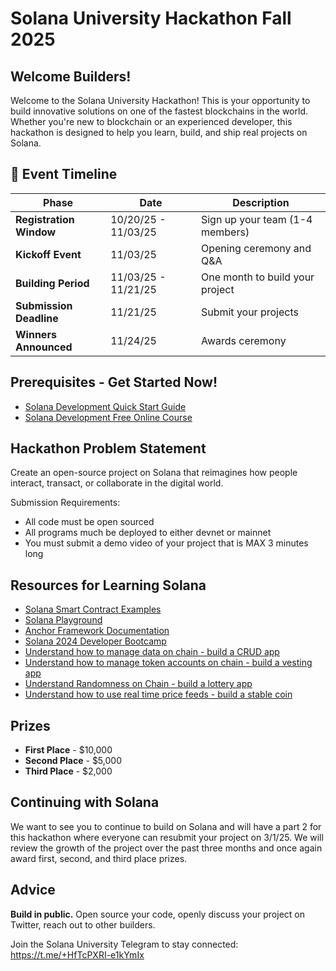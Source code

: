 # Solana University Hackathon Fall 2025

## Welcome Builders!

Welcome to the Solana University Hackathon! This is your opportunity to build innovative solutions on one of the fastest blockchains in the world. Whether you're new to blockchain or an experienced developer, this hackathon is designed to help you learn, build, and ship real projects on Solana.

## 📅 Event Timeline

| Phase                   | Date                | Description                     |
| ----------------------- | ------------------- | ------------------------------- |
| **Registration Window** | 10/20/25 - 11/03/25 | Sign up your team (1-4 members) |
| **Kickoff Event**       | 11/03/25            | Opening ceremony and Q&A        |
| **Building Period**     | 11/03/25 - 11/21/25 | One month to build your project |
| **Submission Deadline** | 11/21/25            | Submit your projects            |
| **Winners Announced**   | 11/24/25            | Awards ceremony                 |

## Prerequisites - Get Started Now!

- [Solana Development Quick Start Guide](https://youtu.be/4UfDM27nWkI?si=I2aVPpt5OrRNu7s6)
- [Solana Development Free Online Course](blueshift.gg)

## Hackathon Problem Statement

Create an open-source project on Solana that reimagines how people interact, transact, or collaborate in the digital world.

Submission Requirements:

- All code must be open sourced
- All programs much be deployed to either devnet or mainnet
- You must submit a demo video of your project that is MAX 3 minutes long

## Resources for Learning Solana

- [Solana Smart Contract Examples](https://github.com/solana-developers/program-examples)
- [Solana Playground](https://beta.solpg.io/)
- [Anchor Framework Documentation](https://www.anchor-lang.com/docs)
- [Solana 2024 Developer Bootcamp](https://github.com/solana-developers/developer-bootcamp-2024)
- [Understand how to manage data on chain - build a CRUD app](https://youtu.be/VRCcUlUTjfc?si=KHXXTsMS-hd0Zu-L)
- [Understand how to manage token accounts on chain - build a vesting app](https://youtu.be/_evMEjYHk-8?si=D1DVhwA-DGq2i4ng)
- [Understand Randomness on Chain - build a lottery app](https://github.com/solana-developers/developer-bootcamp-2024/tree/main/project-9-token-lottery)
- [Understand how to use real time price feeds - build a stable coin](https://youtu.be/vhjcZRlQwYE?si=_xiJgUXBoAkAcd6G)

## Prizes

- **First Place** - $10,000
- **Second Place** - $5,000
- **Third Place** - $2,000

## Continuing with Solana

We want to see you to continue to build on Solana and will have a part 2 for this hackathon where everyone can resubmit your project on 3/1/25. We will review the growth of the project over the past three months and once again award first, second, and third place prizes.

## Advice

**Build in public.** Open source your code, openly discuss your project on Twitter, reach out to other builders.

Join the Solana University Telegram to stay connected: https://t.me/+HfTcPXRI-e1kYmIx
